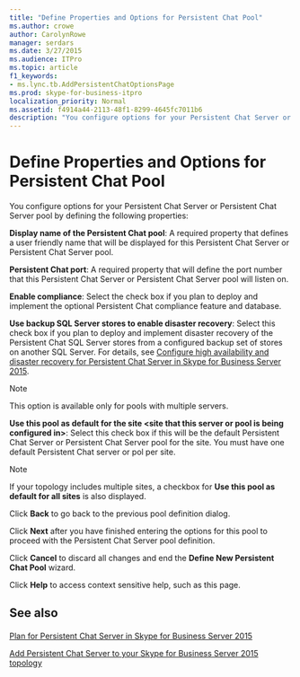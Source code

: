 ```yaml
---
title: "Define Properties and Options for Persistent Chat Pool"
ms.author: crowe
author: CarolynRowe
manager: serdars
ms.date: 3/27/2015
ms.audience: ITPro
ms.topic: article
f1_keywords:
- ms.lync.tb.AddPersistentChatOptionsPage
ms.prod: skype-for-business-itpro
localization_priority: Normal
ms.assetid: f4914a44-2113-48f1-8299-4645fc7011b6
description: "You configure options for your Persistent Chat Server or Persistent Chat Server pool by defining the following properties:"
---
```


# Define Properties and Options for Persistent Chat Pool
 
You configure options for your Persistent Chat Server or Persistent Chat Server pool by defining the following properties:
  
 **Display name of the Persistent Chat pool**: A required property that defines a user friendly name that will be displayed for this Persistent Chat Server or Persistent Chat Server pool.
  
 **Persistent Chat port**: A required property that will define the port number that this Persistent Chat Server or Persistent Chat Server pool will listen on.
  
 **Enable compliance**: Select the check box if you plan to deploy and implement the optional Persistent Chat compliance feature and database.
  
 **Use backup SQL Server stores to enable disaster recovery**: Select this check box if you plan to deploy and implement disaster recovery of the Persistent Chat SQL Server stores from a configured backup set of stores on another SQL Server. For details, see [Configure high availability and disaster recovery for Persistent Chat Server in Skype for Business Server 2015](../../deploy-1/deploy-persistent-chat-server/configure-hadr-for-persistent-chat.md).
  
> [!NOTE]
> This option is available only for pools with multiple servers. 
  
 **Use this pool as default for the site \<site that this server or pool is being configured in\>**: Select this check box if this will be the default Persistent Chat Server or Persistent Chat Server pool for the site. You must have one default Persistent Chat server or pol per site.
  
> [!NOTE]
> If your topology includes multiple sites, a checkbox for **Use this pool as default for all sites** is also displayed.
  
Click **Back** to go back to the previous pool definition dialog.
  
Click **Next** after you have finished entering the options for this pool to proceed with the Persistent Chat Server pool definition.
  
Click **Cancel** to discard all changes and end the **Define New Persistent Chat Pool** wizard.
  
Click **Help** to access context sensitive help, such as this page.
  
## See also

#### 

[Plan for Persistent Chat Server in Skype for Business Server 2015](../../plan-your-deployment/persistent-chat-server/persistent-chat-server.md)
  
[Add Persistent Chat Server to your Skype for Business Server 2015 topology](../../deploy-1/deploy-persistent-chat-server/add-persistent-chat-server.md)

